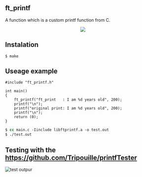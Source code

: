##	ft_printf
A function which is a custom printf function from C.
<p align="center">
  <a href="https://skillicons.dev">
    <img src="https://skillicons.dev/icons?i=c" />
  </a>
</p>

## Instalation

```shell
$ make
```
## Useage example

```
#include "ft_printf.h"

int main()
{
	ft_printf("ft_print   : I am %d years old", 200);
	printf("\n");
	printf("original print: I am %d years old", 200);
	printf("\n");
	return (0);
}
```

```csh
$ cc main.c -Iinclude libftprintf.a -o test.out
$ ./test.out
```

## Testing with the https://github.com/Tripouille/printfTester

![test outpur](https://imgur.com/a/cIvnmzI)
